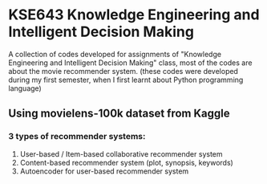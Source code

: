 # KSE643 Knowledge Engineering and Intelligent Decision Making
A collection of codes developed for assignments of "Knowledge Engineering and Intelligent Decision Making" class, most of the codes are about the movie recommender system.
(these codes were developed during my first semester, when I first learnt about Python programming language)

## Using movielens-100k dataset from Kaggle

### 3 types of recommender systems:
1. User-based / Item-based collaborative recommender system
2. Content-based recommender system (plot, synopsis, keywords)
3. Autoencoder for user-based recommender system

